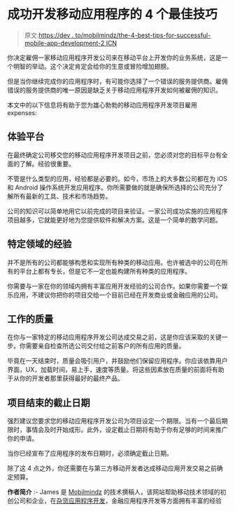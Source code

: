 # 成功开发移动应用程序的 4 个最佳技巧

> 原文:[https://dev . to/mobilmindz/the-4-best-tips-for-successful-mobile-app-development-2 ICN](https://dev.to/mobilmindz/the-4-best-tips-for-successful-mobile-app-development-2icn)

你决定雇佣一家移动应用程序开发公司来在移动平台上开发你的业务系统，这是一个明智的举动。这个决定肯定会给你的生意或冒险增加翅膀。

但是当你继续完成你的应用程序时，有可能你选择了一个错误的服务提供商。雇佣错误的服务提供商的唯一原因是缺乏关于移动应用程序开发如何被雇佣的知识。

本文中的以下信息将有助于您为雄心勃勃的移动应用程序开发项目雇用 expenses:

## [](#experience-of-platforms)体验平台

在最终确定公司移交您的移动应用程序开发项目之前，您必须对您的目标平台有全面的了解。经验很重要。

不管是什么类型的应用，经验都是必要的。如今，市场上的大多数公司都在为 iOS 和 Android 操作系统开发应用程序。你所需要做的就是确保所选择的公司充分了解所有最新的工具、技术和市场趋势。

公司的知识可以简单地用它以前完成的项目来验证。一家公司成功实施的应用程序项目越多，它就能更好地为您提供软件和解决方案。这是一个简单的数学问题。

## [](#experience-in-specific-domain)特定领域的经验

并不是所有的公司都能够构思和实现所有种类的移动应用。也许被选中的公司在所有的平台上都有专长，但是它不一定也能构建所有种类的应用程序。

你需要与一家在你的领域内拥有丰富应用开发经验的公司合作。如果你需要一个娱乐应用，不建议你把你的项目交给一个目前已经在开发商业或金融应用的公司。

## [](#the-quality-of-work)工作的质量

在你与一家特定的移动应用程序开发公司达成交易之前，这是你应该采取的关键一步。你需要亲自检查所选公司交付给之前客户的所有应用的质量。

毕竟在一天结束时，质量会吸引用户，并鼓励他们保留应用程序。你应该依靠用户界面，UX，加载时间，易上手，速度等质量。将这些因素放在质量的前面将有助于从你的开发者那里获得最好的最终产品。

## [](#deadline-to-end-up-the-project)项目结束的截止日期

强烈建议您要求您的移动应用程序开发公司为项目设定一个期限。当有一个最后期限时，事情会及时开始成形。此外，设定截止日期将有助于你有足够的时间来推广你的申请。

当你已经宣布了应用程序的发布日期时，必须确定截止日期。

除了这 4 点之外，你还需要在与第三方移动开发者达成移动应用开发交易之前确定预算。

**作者简介** :- James 是 [Mobilmindz](http://www.mobilmindz.com/laundry-mobile-app-development/) 的技术撰稿人，该网站帮助移动技术领域的初创公司和企业，在[杂货应用程序开发](http://www.mobilmindz.com/grocery-app-development/)，金融应用程序开发等方面拥有丰富的经验